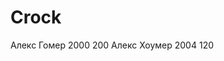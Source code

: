 # Crock
<?xml version="1.0" encoding="utf-8"?>
<catalog>
<book>
<author>Алекс Гомер</author>
<title>XML и IE5</title>
<pubyear>2000</pubyear>
<price>200</price>
</book>
<book>
<author>Алекс Хоумер</author>
<title>Dimanic HTML</title>
<pubyear>2004</pubyear>
<price>120</price>
</book>
</catalog>

